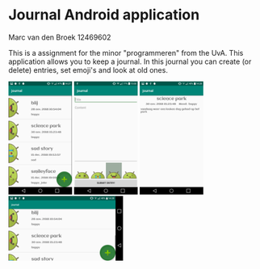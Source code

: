 # Journal Android application

Marc van den Broek 12469602

This is a assignment for the minor "programmeren" from the UvA. This application allows you to keep a journal. In this journal you can create (or delete) entries, set emoji's and look at old ones.

<img src="https://github.com/broekm006/journal/blob/master/doc/main.png" height="20%" width="25%"/> <img src="https://github.com/broekm006/journal/blob/master/doc/fill.png" height="20%" width="25%"/>
 <img src="https://github.com/broekm006/journal/blob/master/doc/detail.png" height="20%" width="25%"/> <img src="https://github.com/broekm006/journal/blob/master/doc/main%20landscape.png" height="20%" width="45%"/>

